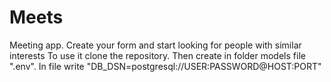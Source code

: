 # Meets
Meeting app. Create your form and start looking for people with similar interests
To use it clone the repository. Then create in folder models file ".env". In file write "DB_DSN=postgresql://USER:PASSWORD@HOST:PORT"
